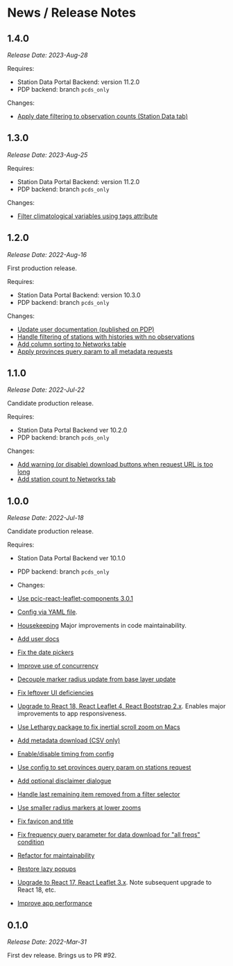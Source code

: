 # News / Release Notes

## 1.4.0

*Release Date: 2023-Aug-28*

Requires:
- Station Data Portal Backend: version 11.2.0
- PDP backend: branch `pcds_only`

Changes:
- [Apply date filtering to observation counts (Station Data tab)](https://github.com/pacificclimate/station-data-portal/pull/164)

## 1.3.0

*Release Date: 2023-Aug-25*

Requires:
- Station Data Portal Backend: version 11.2.0
- PDP backend: branch `pcds_only`

Changes:

- [Filter climatological variables using tags attribute](https://github.com/pacificclimate/station-data-portal/pull/161)

## 1.2.0

*Release Date: 2022-Aug-16*

First production release.

Requires:
- Station Data Portal Backend: version 10.3.0
- PDP backend: branch `pcds_only`

Changes:

- [Update user documentation (published on PDP)](https://github.com/pacificclimate/station-data-portal/pull/154)
- [Handle filtering of stations with histories with no observations](https://github.com/pacificclimate/station-data-portal/pull/152)
- [Add column sorting to Networks table](https://github.com/pacificclimate/station-data-portal/pull/151)
- [Apply provinces query param to all metadata requests ]()

## 1.1.0

*Release Date: 2022-Jul-22*

Candidate production release.

Requires:
- Station Data Portal Backend ver 10.2.0
- PDP backend: branch `pcds_only`

Changes:

- [Add warning (or disable) download buttons when request URL is too long](https://github.com/pacificclimate/station-data-portal/pull/145)
- [Add station count to Networks tab](https://github.com/pacificclimate/station-data-portal/pull/142)

## 1.0.0

*Release Date: 2022-Jul-18*

Candidate production release.

Requires:
- Station Data Portal Backend ver 10.1.0
- PDP backend: branch `pcds_only`

- Changes:

- [Use pcic-react-leaflet-components 3.0.1](https://github.com/pacificclimate/station-data-portal/pull/140)
- [Config via YAML file](https://github.com/pacificclimate/station-data-portal/pull/139).
- [Housekeeping](https://github.com/pacificclimate/station-data-portal/pull/138)
  Major improvements in code maintainability.
- [Add user docs](https://github.com/pacificclimate/station-data-portal/pull/126)
- [Fix the date pickers](https://github.com/pacificclimate/station-data-portal/pull/137)
- [Improve use of concurrency](https://github.com/pacificclimate/station-data-portal/pull/136)
- [Decouple marker radius update from base layer update](https://github.com/pacificclimate/station-data-portal/pull/134)
- [Fix leftover UI deficiencies](https://github.com/pacificclimate/station-data-portal/pull/133)
- [Upgrade to React 18, React Leaflet 4, React Bootstrap 2.x](https://github.com/pacificclimate/station-data-portal/pull/132). 
  Enables major improvements to app responsiveness.
- [Use Lethargy package to fix inertial scroll zoom on Macs](https://github.com/pacificclimate/station-data-portal/pull/130)
- [Add metadata download (CSV only)](https://github.com/pacificclimate/station-data-portal/pull/117)
- [Enable/disable timing from config](https://github.com/pacificclimate/station-data-portal/pull/123)
- [Use config to set provinces query param on stations request](https://github.com/pacificclimate/station-data-portal/pull/122)
- [Add optional disclaimer dialogue](https://github.com/pacificclimate/station-data-portal/pull/116)
- [Handle last remaining item removed from a filter selector](https://github.com/pacificclimate/station-data-portal/pull/115)
- [Use smaller radius markers at lower zooms](https://github.com/pacificclimate/station-data-portal/pull/112)
- [Fix favicon and title](https://github.com/pacificclimate/station-data-portal/pull/111)
- [Fix frequency query parameter for data download for "all freqs" condition](https://github.com/pacificclimate/station-data-portal/pull/109)
- [Refactor for maintainability](https://github.com/pacificclimate/station-data-portal/pull/108)
- [Restore lazy popups](https://github.com/pacificclimate/station-data-portal/pull/103)
- [Upgrade to React 17, React Leaflet 3.x](https://github.com/pacificclimate/station-data-portal/pull/102). 
  Note subsequent upgrade to React 18, etc.
- [Improve app performance](https://github.com/pacificclimate/station-data-portal/pull/98)

## 0.1.0

*Release Date: 2022-Mar-31*

First dev release. Brings us to PR #92.

